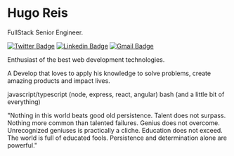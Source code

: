 # Hugo Reis 

FullStack Senior Engineer.

[![Twitter Badge](https://img.shields.io/badge/-%40zhugoreis-00875f?style=flat-square&labelColor=00875f&logo=twitter&logoColor=white&link=https://twitter.com/zhugoreis)](https://twitter.com/zHugoReis) 
[![Linkedin Badge](https://img.shields.io/badge/-Hugo%20Reis-00875f?style=flat-square&logo=Linkedin&logoColor=white&link=https://www.linkedin.com/in/dev-carvalho-h/)](https://www.linkedin.com/in/dev-carvalho-h/) 
[![Gmail Badge](https://img.shields.io/badge/-hugo.carvalho.reis@gmail.com-00875f?style=flat-square&logo=Gmail&logoColor=white&link=mailto:hugo.carvalho.reis@gmail.com)](mailto:hugo.carvalho.reis@gmail.com)

Enthusiast of the best web development technologies.

A Develop that loves to apply his knowledge to solve problems, create amazing products and impact lives.

javascript/typescript (node, express, react, angular) bash (and a little bit of everything)

"Nothing in this world beats good old persistence. Talent does not surpass. Nothing more common than talented failures. Genius does not overcome. Unrecognized geniuses is practically a cliche. Education does not exceed. The world is full of educated fools. Persistence and determination alone are powerful."

